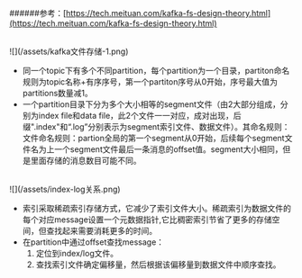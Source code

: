 ######参考：[https://tech.meituan.com/kafka-fs-design-theory.html](https://tech.meituan.com/kafka-fs-design-theory.html)

<br>
![](/assets/kafka文件存储-1.png)

* 同一个topic下有多个不同partition，每个partition为一个目录，partiton命名规则为topic名称+有序序号，第一个partiton序号从0开始，序号最大值为partitions数量减1。
* 一个partition目录下分为多个大小相等的segment文件（由2大部分组成，分别为index file和data file，此2个文件一一对应，成对出现，后缀".index"和“.log”分别表示为segment索引文件、数据文件）。其命名规则：文件命名规则：partion全局的第一个segment从0开始，后续每个segment文件名为上一个segment文件最后一条消息的offset值。segment大小相同，但是里面存储的消息数目可能不同。  

<br>
![](/assets/index-log关系.png)  

* 索引采取稀疏索引存储方式，它减少了索引文件大小。稀疏索引为数据文件的每个对应message设置一个元数据指针,它比稠密索引节省了更多的存储空间，但查找起来需要消耗更多的时间。
* 在partition中通过offset查找message：
  1. 定位到index/log文件。
  2. 查找索引文件确定偏移量，然后根据该偏移量到数据文件中顺序查找。